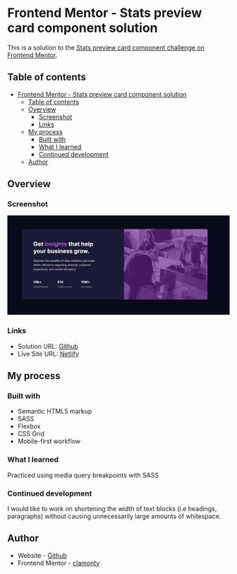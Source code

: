 # Frontend Mentor - Stats preview card component solution

This is a solution to the [Stats preview card component challenge on Frontend Mentor](https://www.frontendmentor.io/challenges/stats-preview-card-component-8JqbgoU62).

## Table of contents

- [Frontend Mentor - Stats preview card component solution](#frontend-mentor---stats-preview-card-component-solution)
  - [Table of contents](#table-of-contents)
  - [Overview](#overview)
    - [Screenshot](#screenshot)
    - [Links](#links)
  - [My process](#my-process)
    - [Built with](#built-with)
    - [What I learned](#what-i-learned)
    - [Continued development](#continued-development)
  - [Author](#author)

## Overview

### Screenshot

![completed screenshot](./finished.png)


### Links

- Solution URL: [Github](https://github.com/clamonty/Frontendmentor.io/tree/main/Newbie/4.%20Stats%20Preview%20Card%20Component)
- Live Site URL: [Netlify](https://clamonty-stats-preview-card.netlify.app/)

## My process

### Built with

- Semantic HTML5 markup
- SASS
- Flexbox
- CSS Grid
- Mobile-first workflow


### What I learned

Practiced using media query breakpoints with SASS

### Continued development

I would like to work on shortening the width of text blocks (i.e headings, paragraphs) without causing unnecessarily large amounts of whitespace.


## Author

- Website - [Github](https://github.com/clamonty)
- Frontend Mentor - [clamonty](https://www.frontendmentor.io/profile/clamonty)
